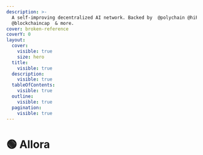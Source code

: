 ```yaml
---
description: >-
  A self-improving decentralized AI network. Backed by  @polychain @hiFramework 
  @blockchaincap  & more.
cover: broken-reference
coverY: 0
layout:
  cover:
    visible: true
    size: hero
  title:
    visible: true
  description:
    visible: true
  tableOfContents:
    visible: true
  outline:
    visible: true
  pagination:
    visible: true
---
```


# 🟢 Allora

